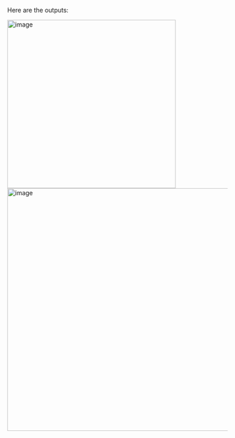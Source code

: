 Here are the outputs:

<img width="385" alt="image" src="https://github.com/user-attachments/assets/f60ef3bc-3182-42a7-b390-55b7f5ececa1" />

<img width="555" alt="image" src="https://github.com/user-attachments/assets/a4620004-29be-44d9-b220-bf5748f9b9ff" />

